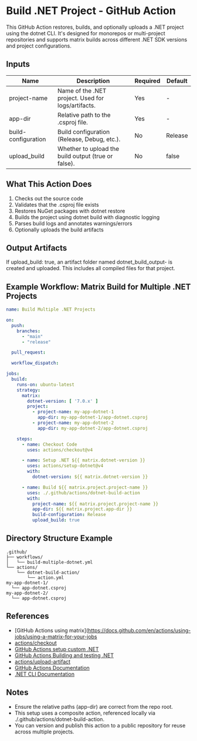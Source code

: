 
# Build .NET Project - GitHub Action

This GitHub Action restores, builds, and optionally uploads a .NET project using the dotnet CLI. It's designed for monorepos or multi-project repositories and supports matrix builds across different .NET SDK versions and project configurations.

## Inputs

| Name                | Description                                           | Required | Default  |
|---------------------|-------------------------------------------------------|----------|----------|
| project-name        | Name of the .NET project. Used for logs/artifacts.    | Yes      | -        |
| app-dir             | Relative path to the .csproj file.                    | Yes      | -        |
| build-configuration | Build configuration (Release, Debug, etc.).           | No       | Release  |
| upload_build        | Whether to upload the build output (true or false).   | No       | false    |

## What This Action Does

1. Checks out the source code
2. Validates that the .csproj file exists
3. Restores NuGet packages with dotnet restore
4. Builds the project using dotnet build with diagnostic logging
5. Parses build logs and annotates warnings/errors
6. Optionally uploads the build artifacts

## Output Artifacts

If upload_build: true, an artifact folder named dotnet_build_output-<project-name> is created and uploaded. This includes all compiled files for that project.

## Example Workflow: Matrix Build for Multiple .NET Projects

```yaml
name: Build Multiple .NET Projects

on:
  push:
    branches:
      - "main"
      - "release"

  pull_request:

  workflow_dispatch:

jobs:
  build:
    runs-on: ubuntu-latest
    strategy:
      matrix:
        dotnet-version: [ '7.0.x' ]
        project:
          - project-name: my-app-dotnet-1
            app-dir: my-app-dotnet-1/app-dotnet.csproj
          - project-name: my-app-dotnet-2
            app-dir: my-app-dotnet-2/app-dotnet.csproj

    steps:
      - name: Checkout Code
        uses: actions/checkout@v4

      - name: Setup .NET ${{ matrix.dotnet-version }}
        uses: actions/setup-dotnet@v4
        with:
          dotnet-version: ${{ matrix.dotnet-version }}

      - name: Build ${{ matrix.project.project-name }}
        uses: ./.github/actions/dotnet-build-action
        with:
          project-name: ${{ matrix.project.project-name }}
          app-dir: ${{ matrix.project.app-dir }}
          build-configuration: Release
          upload_build: true
```

## Directory Structure Example

```
.github/
├── workflows/
│   └── build-multiple-dotnet.yml
└── actions/
    └── dotnet-build-action/
        └── action.yml
my-app-dotnet-1/
  └── app-dotnet.csproj
my-app-dotnet-2/
  └── app-dotnet.csproj
```

## References

- [GitHub Actions using matrix](https://docs.github.com/en/actions/using-jobs/using-a-matrix-for-your-jobs
- [actions/checkout](https://github.com/actions/checkout)
- [GitHub Actions setup custom .NET](https://github.com/actions/setup-dotnet)
- [GitHub Actions Building and testing .NET](https://docs.github.com/en/enterprise-cloud@latest/actions/use-cases-and-examples/building-and-testing/building-and-testing-net)
- [actions/upload-artifact](https://github.com/actions/upload-artifact)
- [GitHub Actions Documentation](https://docs.github.com/en/actions)
- [.NET CLI Documentation](https://learn.microsoft.com/en-us/dotnet/core/tools/)





## Notes

- Ensure the relative paths (app-dir) are correct from the repo root.
- This setup uses a composite action, referenced locally via ./.github/actions/dotnet-build-action.
- You can version and publish this action to a public repository for reuse across multiple projects.